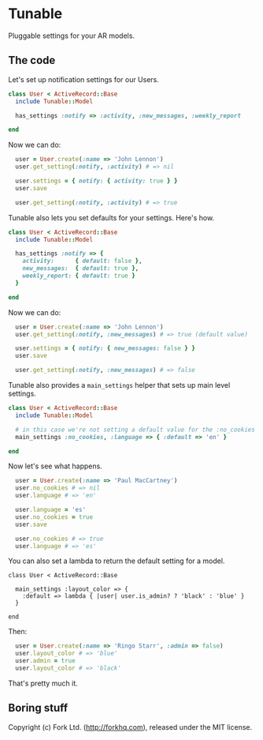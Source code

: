 Tunable
=======

Pluggable settings for your AR models.

The code
--------

Let's set up notification settings for our Users.

``` rb
class User < ActiveRecord::Base
  include Tunable::Model

  has_settings :notify => :activity, :new_messages, :weekly_report

end
```

Now we can do:

``` rb
  user = User.create(:name => 'John Lennon')
  user.get_setting(:notify, :activity) # => nil

  user.settings = { notify: { activity: true } }
  user.save

  user.get_setting(:notify, :activity) # => true
```

Tunable also lets you set defaults for your settings. Here's how.


``` rb
class User < ActiveRecord::Base
  include Tunable::Model

  has_settings :notify => {
    activity:      { default: false },
    new_messages:  { default: true },
    weekly_report: { default: true }
  }

end
```

Now we can do:

``` rb
  user = User.create(:name => 'John Lennon')
  user.get_setting(:notify, :new_messages) # => true (default value)

  user.settings = { notify: { new_messages: false } }
  user.save

  user.get_setting(:notify, :new_messages) # => false
```

Tunable also provides a `main_settings` helper that sets up main level settings.

``` rb
class User < ActiveRecord::Base
  include Tunable::Model

  # in this case we're not setting a default value for the :no_cookies setting
  main_settings :no_cookies, :language => { :default => 'en' }

end
```

Now let's see what happens.


``` rb
  user = User.create(:name => 'Paul MacCartney')
  user.no_cookies # => nil
  user.language # => 'en'

  user.language = 'es'
  user.no_cookies = true
  user.save

  user.no_cookies # => true
  user.language # => 'es'
```

You can also set a lambda to return the default setting for a model.


```
class User < ActiveRecord::Base

  main_settings :layout_color => {
    :default => lambda { |user| user.is_admin? ? 'black' : 'blue' }
  }

end
```

Then:

``` rb
  user = User.create(:name => 'Ringo Starr', :admin => false)
  user.layout_color # => 'blue'
  user.admin = true
  user.layout_color # => 'black'
```

That's pretty much it.

Boring stuff
------------

Copyright (c) Fork Ltd. (http://forkhq.com), released under the MIT license.
